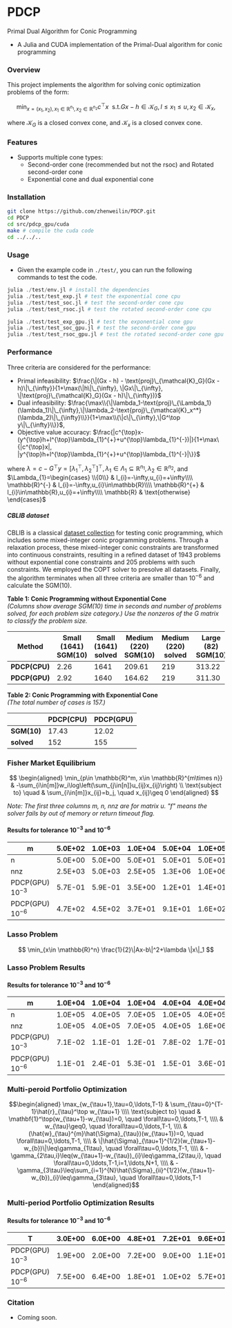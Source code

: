 # PDCP
Primal Dual Algorithm for Conic Programming
- A Julia and CUDA implementation of the Primal-Dual algorithm for conic programming

### Overview
This project implements the algorithm for solving conic optimization problems of the form:

$$\min_{x=(x_1,x_2),x_1\in \mathbb{R}^{n_1}, x_2\in \mathbb{R}^{n_2}} c^{\top} x\ \  \text{s.t.} Gx-h\in \mathcal{K}_G, l\leq x_1\leq u, x_2 \in \mathcal{K}_x,$$

where $\mathcal{K}_G$ is a closed convex cone, and $\mathcal{K}_x$ is a closed convex cone.



### Features
- Supports multiple cone types:
    - Second-order cone (recommended but not the rsoc) and Rotated second-order cone
    - Exponential cone and dual exponential cone


### Installation
```bash
git clone https://github.com/zhenweilin/PDCP.git
cd PDCP
cd src/pdcp_gpu/cuda
make # compile the cuda code
cd ../../..
```


### Usage
- Given the example code in `./test/`, you can run the following commands to test the code.
```julia
julia ./test/env.jl # install the dependencies
julia ./test/test_exp.jl # test the exponential cone cpu
julia ./test/test_soc.jl # test the second-order cone cpu
julia ./test/test_rsoc.jl # test the rotated second-order cone cpu

julia ./test/test_exp_gpu.jl # test the exponential cone gpu
julia ./test/test_soc_gpu.jl # test the second-order cone gpu
julia ./test/test_rsoc_gpu.jl # test the rotated second-order cone gpu
```


### Performance
Three criteria are considered for the performance:
- Primal infeasibility: $\frac{\|(Gx - h) - \text{proj}\_{\mathcal{K}_G}(Gx - h)\|\_{\infty}}{1+\max(\|h\|\_{\infty}, \|Gx\|\_{\infty}, \|\text{proj}\_{\mathcal{K}_G}(Gx - h)\|\_{\infty})}$
- Dual infeasibility: $\frac{\max\\{\|\lambda_1-\text{proj}\_{\Lambda_1}(\lambda_1)\|\_{\infty},\|\lambda_2-\text{proj}\_{\mathcal{K}_x^*}(\lambda_2)\|\_{\infty}\\}}{1+\max\\{\|c\|\_{\infty},\|G^\top y\|\_{\infty}\\}}$, 
- Objective value accuracy: $\frac{|c^{\top}x-(y^{\top}h+l^{\top}\lambda_{1}^{+}+u^{\top}\lambda_{1}^{-})|}{1+\max\{|c^{\top}x|, |y^{\top}h+l^{\top}\lambda_{1}^{+}+u^{\top}\lambda_{1}^{-}|\}}$

where $\lambda=c-G^{\top}y=[\lambda_{1}^{\top},\lambda_{2}^{\top}]^{\top},\lambda_1\in \Lambda_1 \subseteq \mathbb{R}^{n_1}, \lambda_2\in \mathbb{R}^{n_2}$, and 
$\Lambda_{1}=\begin{cases}
    \\{0\\} & l_{i}=-\infty,u_{i}=+\infty\\\\
    \mathbb{R}^{-} & l_{i}=-\infty,u_{i}\in\mathbb{R}\\\\
    \mathbb{R}^{+} & l_{i}\in\mathbb{R},u_{i}=+\infty\\\\
    \mathbb{R} & \text{otherwise}
\end{cases}$

##### CBLIB dataset
CBLIB is a classical [dataset collection](https://cblib.zib.de/download/all/) for testing conic programming, which includes some mixed-integer conic programming problems. Through a relaxation process, these mixed-integer conic constraints are transformed into continuous constraints, resulting in a refined dataset of 1943 problems without exponential cone constraints and 205 problems with such constraints. We employed the COPT solver to presolve all datasets.
Finally, the algorithm terminates when all three criteria are smaller than $10^{-6}$ and calculate the SGM(10).

**Table 1: Conic Programming without Exponential Cone**  
*(Columns show average SGM(10) time in seconds and number of problems solved, for each problem size category.) Use the nonzeros of the G matrix to classify the problem size.*

| **Method**      | **Small (1641)<br>SGM(10)** | **Small (1641)<br>solved** | **Medium (220)<br>SGM(10)** | **Medium (220)<br>solved** | **Large (82)<br>SGM(10)** | **Large (82)<br>solved** | **Total (1943)<br>SGM(10)** | **Total (1943)<br>solved** |
|-----------------|-----------------------------|----------------------------|-----------------------------|----------------------------|---------------------------|---------------------------|-----------------------------|----------------------------|
| **PDCP(CPU)**   | 2.26                       | 1641                       | 209.61                      | 219                        | 313.22                    | 80                        | 2.74                        | 1940                       |
| **PDCP(GPU)**   | 2.92                       | 1640                       | 164.62                      | 219                        | 311.30                    | 82                        | 2.27                        | 1941                       |


**Table 2: Conic Programming with Exponential Cone**  
*(The total number of cases is 157.)*

|                | **PDCP(CPU)** | **PDCP(GPU)** |
|----------------|----------------|------------|
| **SGM(10)**    | 17.43          | 12.02       |
| **solved**     | 152           | 155        |


### Fisher Market Equilibrium
$$
\begin{aligned}
\min_{p\in \mathbb{R}^m, x\in \mathbb{R}^{m\times n}} & -\sum_{i\in[m]}w_i\log\left(\sum_{j\in[n]}u_{ij}x_{ij}\right) \\
\text{subject to} \quad & \sum_{i\in[m]}x_{ij}=b_j, \quad x_{ij}\geq 0
\end{aligned}
$$


*Note: The first three columns m, n, nnz are for matrix u. "f" means the solver fails by out of memory or return timeout flag.*

#### Results for tolerance $10^{-3}$ and $10^{-6}$
| m | 5.0E+02 | 1.0E+03 | 1.0E+04 | 5.0E+04 | 1.0E+05 | 1.0E+05 | 1.0E+05 | 1.2E+05 | 1.5E+05 | 1.8E+05 | 2.0E+05 | 2.2E+05 | 2.5E+05 | 2.8E+05 |
|---|----|----|----|----|----|----|----|----|----|----|----|----|----|----|
| n | 5.0E+00 | 5.0E+00 | 5.0E+01 | 5.0E+01 | 5.0E+01 | 5.0E+02 | 1.0E+03 | 1.0E+03 | 1.0E+03 | 1.0E+03 | 1.0E+03 | 1.0E+03 | 1.0E+03 | 1.0E+03 |
| nnz | 2.5E+03 | 5.0E+03 | 2.5E+05 | 1.3E+06 | 1.0E+06 | 1.0E+07 | 2.0E+07 | 2.5E+07 | 3.0E+07 | 3.5E+07 | 4.0E+07 | 4.5E+07 | 5.0E+07 | 5.5E+07 |
| PDCP(GPU) $10^{-3}$ | 5.7E-01 | 5.9E-01 | 3.5E+00 | 1.2E+01 | 1.4E+01 | 4.2E+02 | 3.8E+02 | 5.9E+02 | 6.6E+02 | 1.1E+03 | 1.0E+03 | 1.3E+03 | 1.8E+03 | 1.6E+03 |
| PDCP(GPU) $10^{-6}$ |  4.7E+02 | 4.5E+02 | 3.7E+01 | 9.1E+01 | 1.6E+02 |2.9E+03 | 3.3E+03 | 5.0E+03 | 1.0E+04  | 7.3E+03 | 1.6E+04 | 9.4E+03  | 1.2E+04 | 1.2E+04 |



### Lasso Problem 
$$
\min_{x\in \mathbb{R}^n} \frac{1}{2}\|Ax-b\|^2+\lambda \|x\|_1
$$

### Lasso Problem Results

#### Results for tolerance $10^{-3}$ and $10^{-6}$

| m | 1.0E+04 | 1.0E+04 | 1.0E+04 | 4.0E+04 | 4.0E+04 | 4.0E+04 | 7.0E+04 | 7.0E+04 | 7.0E+04 | 1.0E+05 | 1.0E+05 | 1.0E+05 | 4.0E+05 | 4.0E+05 | 4.0E+05 | 7.0E+05 | 7.0E+05 | 7.0E+05 | 7.5E+05 |
|---|----|----|----|----|----|----|----|----|----|----|----|----|----|----|----|----|----|----|----|
| n | 1.0E+05 | 4.0E+05 | 7.0E+05 | 1.0E+05 | 4.0E+05 | 7.0E+05 | 1.0E+05 | 4.0E+05 | 7.0E+05 | 1.0E+06 | 4.0E+06 | 7.0E+06 | 1.0E+06 | 4.0E+06 | 7.0E+06 | 1.0E+06 | 4.0E+06 | 7.0E+06 | 7.5E+06 |
| nnz | 1.0E+05 | 4.0E+05 | 7.0E+05 | 4.0E+05 | 1.6E+06 | 2.8E+06 | 7.0E+05 | 2.8E+06 | 4.9E+06 | 1.0E+07 | 4.0E+07 | 7.0E+07 | 4.0E+07 | 1.6E+08 | 2.8E+08 | 7.0E+07 | 2.8E+08 | 4.9E+08 | 5.6E+08 |
| PDCP(GPU) $10^{-3}$ | 7.1E-02 | 1.1E-01 | 1.2E-01 | 7.8E-02 | 1.7E-01 | 3.0E-01 | 1.3E-01 | 2.6E-01 | 2.9E-01 | 5.5E-01 | 9.1E+00 | 1.9E+01 | 3.3E+00 | 3.6E+01 | 1.2E+02 | 5.6E+00 | 6.2E+01 | 3.2E+02 | 4.7E+02 |
| PDCP(GPU) $10^{-6}$ | 1.1E-01 | 2.4E-01 | 5.3E-01 | 1.5E-01 | 3.6E-01 | 6.1E-01 | 2.1E-01 | 5.9E-01 | 8.4E-01 | 1.4E+00 | 2.6E+01 | 5.6E+01 | 7.5E+00 | 8.0E+01 | 2.6E+02 | 1.3E+01 | 2.6E+02 | 5.2E+02 | 6.0E+02 |

### Multi-peroid Portfolio Optimization
$$\begin{aligned}
\max_{w_{\tau+1},\tau=0,\ldots,T-1} & \sum_{\tau=0}^{T-1}\hat{r}_{\tau}^\top w_{\tau+1} \\\\
\text{subject to} \quad & \mathbf{1}^\top(w_{\tau+1}-w_{\tau})=0, \quad \forall\tau=0,\ldots,T-1, \\\\
& w_{\tau}\geq0, \quad \forall\tau=0,\ldots,T-1, \\\\
& (\hat{w}_{\tau}^{m}\hat{\Sigma}_{\tau})(w_{\tau+1})=0, \quad \forall\tau=0,\ldots,T-1, \\\\
& \|\hat{\Sigma}_{\tau+1}^{1/2}(w_{\tau+1}-w_{b})\|\leq\gamma_{1\tau}, \quad \forall\tau=0,\ldots,T-1, \\\\
& -\gamma_{2\tau,i}\leq(w_{\tau+1}-w_{\tau})_{i}\leq\gamma_{2\tau,i}, \quad \forall\tau=0,\ldots,T-1,i=1,\ldots,N+1, \\\\
& -\gamma_{3\tau}\leq\sum_{i=1}^{N}\hat{\Sigma}_{ii}^{1/2}(w_{\tau+1}-w_{b})_{i}\leq\gamma_{3\tau}, \quad \forall\tau=0,\ldots,T-1
\end{aligned}$$

### Multi-period Portfolio Optimization Results

#### Results for tolerance $10^{-3}$ and $10^{-6}$

| T | 3.0E+00 | 6.0E+00 | 4.8E+01 | 7.2E+01 | 9.6E+01 | 3.6E+02 | 7.2E+02 | 1.4E+03 | 2.2E+03 | 2.9E+03 | 3.6E+03 |
|---|----|----|----|----|----|----|----|----|----|----|----|
| PDCP(GPU) $10^{-3}$ | 1.9E+00 | 2.0E+00 | 7.2E+00 | 9.0E+00 | 1.1E+01 | 5.1E+01 | 7.1E+01 | 4.9E+02 | 5.8E+02 | 9.3E+02 | 1.1E+03 |
| PDCP(GPU) $10^{-6}$ | 7.5E+00 | 6.4E+00 | 1.8E+01 | 1.0E+02 | 5.7E+01 | 4.2E+02 | 1.4E+03 | 3.4E+03 | 1.0E+03 | 6.5E+03 | 9.0E+03 |



### Citation
- Coming soon.
